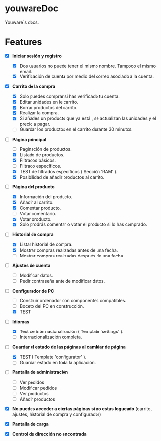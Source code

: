 # youwareDoc

Youware`s docs.

# Features

- [x] **Iniciar sesión y registro**
  - [x] Dos usuarios no puede tener el mismo nombre. Tampoco el mismo email. 
  - [x] Verificación de cuenta por medio del correo asociado a la cuenta.
  
- [x] **Carrito de la compra**
  - [x] Solo puedes comprar si has verificado tu cuenta.
  - [x] Editar unidades en le carrito.  
  - [x] Borrar productos del carrito.
  - [x] Realizar la compra.
  - [x] Si añades un producto que ya está , se actualizan las unidades y el precio a pagar.
  - [ ] Guardar los productos en el carrito durante 30 minutos.  

- [ ] **Página principal**
  - [ ] Paginación de productos. 
  - [x] Listado de productos.
  - [x] Filtrados básicos.
  - [ ] Filtrado específicos.
  - [x] TEST de filtrados específicos ( Sección 'RAM' ). 
  - [x] Posibilidad de añadir productos al carrito.
  
- [ ] **Página del producto** 
  - [x] Información del producto.
  - [x] Añadir al carrito.
  - [x] Comentar producto.
  - [ ] Votar comentario.
  - [x] Votar producto.
  - [x] Solo prodrás comentar o votar el producto si lo has comprado.
  
- [ ] **Historial de compra** 
  - [x] Listar historial de compra.
  - [x] Mostrar compras realizadas antes de una fecha.
  - [ ] Mostrar compras realizadas después de una fecha.
  
- [ ] **Ajustes de cuenta**
  - [ ] Modificar datos.
  - [ ] Pedir contraseña ante de modificar datos.

- [ ] **Configurador de PC**
  - [ ] Construir ordenador con componentes compatibles.
  - [ ] Boceto del PC en construcción.
  - [x] TEST

- [ ] **Idiomas**
  - [x] Test de  internacionalización ( Template 'settings' ).
  - [ ] Internacionalización completa.

- [ ] **Guardar el estado de las páginas al cambiar de página**
  - [x] TEST ( Template 'configurator' ).
  - [ ] Guardar estado en toda la aplicación.

- [ ] **Pantalla de administración**
  - [ ] Ver pedidos
  - [ ] Modificar pedidos
  - [ ] Ver productos
  - [ ] Añadir productos

- [x] **No puedes acceder a ciertas páginas si no estas logueado** (carrito, ajustes, historial de compra y configurador)
- [x] **Pantalla de carga**
- [x] **Control de dirección no encontrada**


